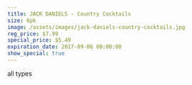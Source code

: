 ```yaml
---
title: JACK DANIELS - Country Cocktails
size: 6pk
image: /assets/images/jack-daniels-country-cocktails.jpg
reg_price: $7.99
special_price: $5.49
expiration_date: 2017-09-06 00:00:00
show_special: true
---
```



all types